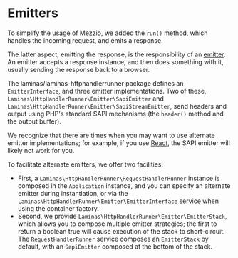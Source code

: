 # Emitters

To simplify the usage of Mezzio, we added the `run()` method, which handles
the incoming request, and emits a response.

The latter aspect, emitting the response, is the responsibility of an
[emitter](https://docs.laminas.dev/laminas-httphandlerrunner/emitters/).
An emitter accepts a response instance, and then does something with it, usually
sending the response back to a browser.

The laminas/laminas-httphandlerrunner package defines an `EmitterInterface`,
and three emitter implementations. Two of these,
`Laminas\HttpHandlerRunner\Emitter\SapiEmitter` and
`Laminas\HttpHandlerRunner\Emitter\SapiStreamEmitter`, send headers and output
using PHP's standard SAPI mechanisms (the `header()` method and the output
buffer).

We recognize that there are times when you may want to use alternate emitter
implementations; for example, if you use [React](http://reactphp.org), the SAPI
emitter will likely not work for you.

To facilitate alternate emitters, we offer two facilities:

- First, a `Laminas\HttpHandlerRunner\RequestHandlerRunner` instance is composed
  in the `Application` instance, and you can specify an alternate
  emitter during instantiation, or via the `Laminas\HttpHandlerRunner\Emitter\EmitterInterface`
  service when using the container factory.
- Second, we provide `Laminas\HttpHandlerRunner\Emitter\EmitterStack`, which allows
  you to compose multiple emitter strategies; the first to return a boolean true
  will cause execution of the stack to short-circuit.  The `RequestHandlerRunner`
  service composes an `EmitterStack` by default, with an `SapiEmitter` composed
  at the bottom of the stack.
